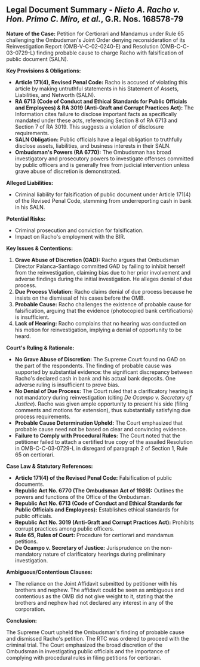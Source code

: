 ## Legal Document Summary - *Nieto A. Racho v. Hon. Primo C. Miro, et al.*, G.R. Nos. 168578-79

**Nature of the Case:** Petition for Certiorari and Mandamus under Rule 65 challenging the Ombudsman's Joint Order denying reconsideration of its Reinvestigation Report (OMB-V-C-02-0240-E) and Resolution (OMB-C-C-03-0729-L) finding probable cause to charge Racho with falsification of public document (SALN).

**Key Provisions & Obligations:**

*   **Article 171(4), Revised Penal Code:**  Racho is accused of violating this article by making untruthful statements in his Statement of Assets, Liabilities, and Networth (SALN).
*   **RA 6713 (Code of Conduct and Ethical Standards for Public Officials and Employees) & RA 3019 (Anti-Graft and Corrupt Practices Act):** The Information cites failure to disclose important facts as specifically mandated under these acts, referencing Section 8 of RA 6713 and Section 7 of RA 3019.  This suggests a violation of disclosure requirements.
*   **SALN Obligation:** Public officials have a legal obligation to truthfully disclose assets, liabilities, and business interests in their SALN.
*   **Ombudsman's Powers (RA 6770):**  The Ombudsman has broad investigatory and prosecutory powers to investigate offenses committed by public officers and is generally free from judicial intervention unless grave abuse of discretion is demonstrated.

**Alleged Liabilities:**

*   Criminal liability for falsification of public document under Article 171(4) of the Revised Penal Code, stemming from underreporting cash in bank in his SALN.

**Potential Risks:**

*   Criminal prosecution and conviction for falsification.
*   Impact on Racho's employment with the BIR.

**Key Issues & Contentions:**

1.  **Grave Abuse of Discretion (GAD):** Racho argues that Ombudsman Director Palanca-Santiago committed GAD by failing to inhibit herself from the reinvestigation, claiming bias due to her prior involvement and adverse findings during the initial investigation.  He alleges denial of due process.
2.  **Due Process Violation:** Racho claims denial of due process because he insists on the dismissal of his cases before the OMB.
3.  **Probable Cause:** Racho challenges the existence of probable cause for falsification, arguing that the evidence (photocopied bank certifications) is insufficient.
4.  **Lack of Hearing:** Racho complains that no hearing was conducted on his motion for reinvestigation, implying a denial of opportunity to be heard.

**Court's Ruling & Rationale:**

*   **No Grave Abuse of Discretion:** The Supreme Court found no GAD on the part of the respondents. The finding of probable cause was supported by substantial evidence: the significant discrepancy between Racho's declared cash in bank and his actual bank deposits.  One adverse ruling is insufficient to prove bias.
*   **No Denial of Due Process:** The Court ruled that a clarificatory hearing is not mandatory during reinvestigation (citing *De Ocampo v. Secretary of Justice*).  Racho was given ample opportunity to present his side (filing comments and motions for extension), thus substantially satisfying due process requirements.
*   **Probable Cause Determination Upheld:** The Court emphasized that probable cause need not be based on clear and convincing evidence.
*   **Failure to Comply with Procedural Rules:** The Court noted that the petitioner failed to attach a certified true copy of the assailed Resolution in OMB-C-C-03-0729-L in disregard of paragraph 2 of Section 1, Rule 65 on certiorari.

**Case Law & Statutory References:**

*   **Article 171(4) of the Revised Penal Code:** Falsification of public documents.
*   **Republic Act No. 6770 (The Ombudsman Act of 1989):** Outlines the powers and functions of the Office of the Ombudsman.
*   **Republic Act No. 6713 (Code of Conduct and Ethical Standards for Public Officials and Employees):** Establishes ethical standards for public officials.
*   **Republic Act No. 3019 (Anti-Graft and Corrupt Practices Act):** Prohibits corrupt practices among public officers.
*   **Rule 65, Rules of Court:** Procedure for certiorari and mandamus petitions.
*   **De Ocampo v. Secretary of Justice:** Jurisprudence on the non-mandatory nature of clarificatory hearings during preliminary investigation.

**Ambiguous/Contentious Clauses:**

*   The reliance on the Joint Affidavit submitted by petitioner with his brothers and nephew. The affidavit could be seen as ambiguous and contentious as the OMB did not give weight to it, stating that the brothers and nephew had not declared any interest in any of the corporation.

**Conclusion:**

The Supreme Court upheld the Ombudsman's finding of probable cause and dismissed Racho's petition.  The RTC was ordered to proceed with the criminal trial. The Court emphasized the broad discretion of the Ombudsman in investigating public officials and the importance of complying with procedural rules in filing petitions for certiorari.
